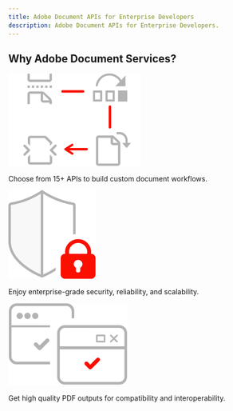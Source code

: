 ```yaml
---
title: Adobe Document APIs for Enterprise Developers
description: Adobe Document APIs for Enterprise Developers.
---
```


<TitleBlock slots="heading" theme="lightest"  className="titleBlock-align-left why-Adobe-document-services" />

## Why Adobe Document Services?


<TextBlock slots="image, text" width="33%" theme="lightest" className="align-left enterprise-icon-xl-size horizontal-align-heading py-0"/>

![Build custom document workflows](../images/2_Icon_modify-pages.svg " ")

Choose from 15+ APIs to build custom document workflows.

<TextBlock slots="image, text" width="33%" theme="lightest" className="align-left enterprise-icon-xl-size horizontal-align-heading py-0"/>

![Enjoy enterprise-grade](../images/2_Icon_protect.svg " ")

Enjoy enterprise-grade security, reliability, and scalability.

<TextBlock slots="image, text" width="33%" theme="lightest" className="align-left enterprise-icon-xl-size horizontal-align-heading py-0"/>

![Get high quality PDF](../images/2_Icon_platform-agnostic.svg " ")

Get high quality PDF outputs for compatibility and interoperability.